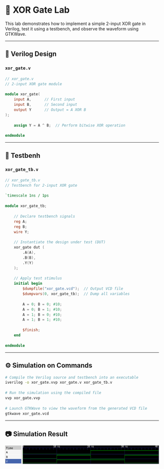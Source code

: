 # 🔘 XOR Gate Lab

This lab demonstrates how to implement a simple 2-input XOR gate in Verilog, test it using a testbench, and observe the waveform using GTKWave.

---

## 📄 Verilog Design

### `xor_gate.v`

```verilog
// xor_gate.v
// 2-input XOR gate module

module xor_gate(
    input A,      // First input
    input B,      // Second input
    output Y      // Output = A XOR B
);

    assign Y = A ^ B;  // Perform bitwise XOR operation

endmodule
```

---

## 🧪 Testbenh

### `xor_gate_tb.v`

```verilog
// xor_gate_tb.v
// Testbench for 2-input XOR gate

`timescale 1ns / 1ps

module xor_gate_tb;

    // Declare testbench signals
    reg A;
    reg B;
    wire Y;

    // Instantiate the design under test (DUT)
    xor_gate dut (
        .A(A),
        .B(B),
        .Y(Y)
    );

    // Apply test stimulus
    initial begin
        $dumpfile("xor_gate.vcd");  // Output VCD file
        $dumpvars(0, xor_gate_tb);  // Dump all variables

        A = 0; B = 0; #10;
        A = 0; B = 1; #10;
        A = 1; B = 0; #10;
        A = 1; B = 1; #10;

        $finish;
    end

endmodule
```

---

## ⚙️ Simulation on Commands

```bash
# Compile the Verilog source and testbench into an executable
iverilog -o xor_gate.vvp xor_gate.v xor_gate_tb.v

# Run the simulation using the compiled file
vvp xor_gate.vvp

# Launch GTKWave to view the waveform from the generated VCD file
gtkwave xor_gate.vcd
```

---

## 📷 Simulation Result

![OR gate waveform](xor_wave.png)
